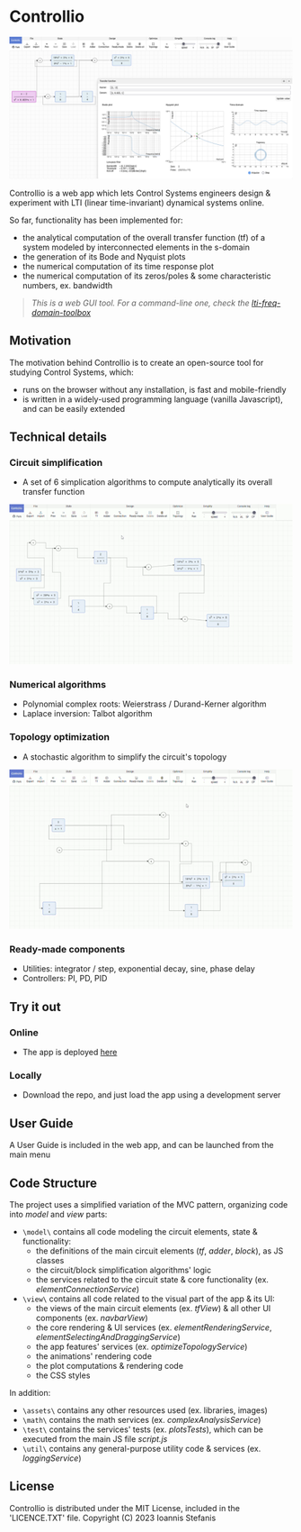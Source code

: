# Controllio

![app](https://github.com/istefanis/controllio/blob/main/assets/img/app.png)

Controllio is a web app which lets Control Systems engineers design & experiment with LTI (linear time-invariant) dynamical systems online.

So far, functionality has been implemented for:

- the analytical computation of the overall transfer function (tf) of a system modeled by interconnected elements in the s-domain
- the generation of its Bode and Nyquist plots
- the numerical computation of its time response plot
- the numerical computation of its zeros/poles & some characteristic numbers, ex. bandwidth

> _This is a web GUI tool. For a command-line one, check the [lti-freq-domain-toolbox](https://github.com/istefanis/lti-freq-domain-toolbox)_

## Motivation

The motivation behind Controllio is to create an open-source tool for studying Control Systems, which:

- runs on the browser without any installation, is fast and mobile-friendly
- is written in a widely-used programming language (vanilla Javascript), and can be easily extended

## Technical details

### Circuit simplification

- A set of 6 simplication algorithms to compute analytically its overall transfer function

![circuit simplification](https://github.com/istefanis/controllio/blob/main/assets/img/circuit-simplification.gif)

### Numerical algorithms

- Polynomial complex roots: Weierstrass / Durand-Kerner algorithm
- Laplace inversion: Talbot algorithm

### Topology optimization

- A stochastic algorithm to simplify the circuit's topology

![topology optimization](https://github.com/istefanis/controllio/blob/main/assets/img/topology-optimization.gif)

### Ready-made components

- Utilities: integrator / step, exponential decay, sine, phase delay
- Controllers: PI, PD, PID

## Try it out

### Online

- The app is deployed [here](https://istefanis.github.io/controllio)

### Locally

- Download the repo, and just load the app using a development server

## User Guide

A User Guide is included in the web app, and can be launched from the main menu

## Code Structure

The project uses a simplified variation of the MVC pattern, organizing code into _model_ and _view_ parts:

- `\model\` contains all code modeling the circuit elements, state & functionality:
  - the definitions of the main circuit elements (_tf_, _adder_, _block_), as JS classes
  - the circuit/block simplification algorithms' logic
  - the services related to the circuit state & core functionality (ex. _elementConnectionService_)
- `\view\` contains all code related to the visual part of the app & its UI:
  - the views of the main circuit elements (ex. _tfView_) & all other UI components (ex. _navbarView_)
  - the core rendering & UI services (ex. _elementRenderingService_, _elementSelectingAndDraggingService_)
  - the app features' services (ex. _optimizeTopologyService_)
  - the animations' rendering code
  - the plot computations & rendering code
  - the CSS styles

In addition:

- `\assets\` contains any other resources used (ex. libraries, images)
- `\math\` contains the math services (ex. _complexAnalysisService_)
- `\test\` contains the services' tests (ex. _plotsTests_), which can be executed from the main JS file _script.js_
- `\util\` contains any general-purpose utility code & services (ex. _loggingService_)

## License

Controllio is distributed under the MIT License, included in the 'LICENCE.TXT' file.
Copyright (C) 2023 Ioannis Stefanis
